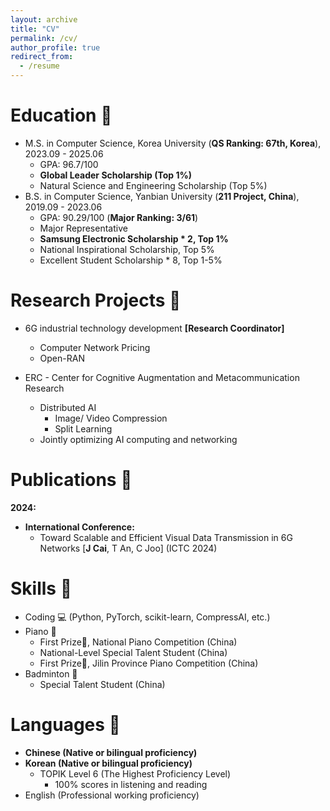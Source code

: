 ```yaml
---
layout: archive
title: "CV"
permalink: /cv/
author_profile: true
redirect_from:
  - /resume
---
```


<!-- {% include base_path %} -->

Education 📑
======
* M.S. in Computer Science, Korea University (**QS Ranking: 67th, Korea**), 2023.09 - 2025.06
  * GPA: 96.7/100
  * **Global Leader Scholarship (Top 1%)**
  * Natural Science and Engineering Scholarship (Top 5%)   
* B.S. in Computer Science, Yanbian University (**211 Project, China**), 2019.09 - 2023.06
  * GPA: 90.29/100 (**Major Ranking: 3/61**)
  * Major Representative
  * **Samsung Electronic Scholarship * 2, Top 1%**
  * National Inspirational Scholarship, Top 5%
  * Excellent Student Scholarship * 8, Top 1-5%

Research Projects  📝
======
* 6G industrial technology development **[Research Coordinator]** 
  * Computer Network Pricing
  * Open-RAN

* ERC - Center for Cognitive Augmentation and Metacommunication Research
  * Distributed AI
    * Image/ Video Compression
    * Split Learning
  * Jointly optimizing AI computing and networking

Publications 📖
======
**2024:**
* **International Conference:**
  * Toward Scalable and Efficient Visual Data Transmission in 6G Networks [**J Cai**, T An, C Joo] (ICTC 2024)

Skills 🧪
======
* Coding 💻 (Python, PyTorch, scikit-learn, CompressAI, etc.)
* Piano 🎹
  * First Prize🏅, National Piano Competition (China)
  * National-Level Special Talent Student (China)
  * First Prize🏅, Jilin Province Piano Competition (China)
* Badminton 🏸
  * Special Talent Student (China)

Languages 👄
======
* **Chinese (Native or bilingual proficiency)**
* **Korean (Native or bilingual proficiency)**
  * TOPIK Level 6 (The Highest Proficiency Level)
    * 100% scores in listening and reading
* English (Professional working proficiency)
